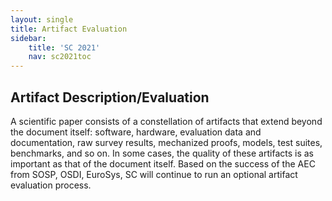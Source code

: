 ```yaml
---
layout: single
title: Artifact Evaluation
sidebar:
    title: 'SC 2021'
    nav: sc2021toc
---
```


## Artifact Description/Evaluation

A scientific paper consists of a constellation of artifacts that extend beyond
the document itself: software, hardware, evaluation data and documentation, raw
survey results, mechanized proofs, models, test suites, benchmarks, and so on.
In some cases, the quality of these artifacts is as important as that of the
document itself. Based on the success of the AEC from SOSP, OSDI, EuroSys, SC
will continue to run an optional artifact evaluation process.
